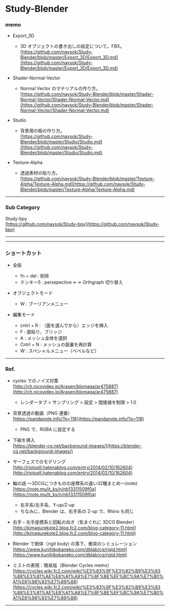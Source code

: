 # Study-Blender  



### memo  


- Export_3D  
  - 3D オブジェクトの書き出しの設定について。FBX。  
  [https://github.com/naysok/Study-Blender/blob/master/Export_3D/Export_3D.md](https://github.com/naysok/Study-Blender/blob/master/Export_3D/Export_3D.md)  


- Shader-Normal-Vector  
  - Normal Vector のマテリアルの作り方。  
  [https://github.com/naysok/Study-Blender/blob/master/Shader-Normal-Vector/Shader-Normal-Vector.md](https://github.com/naysok/Study-Blender/blob/master/Shader-Normal-Vector/Shader-Normal-Vector.md)  


- Studio
  - 背景用の板の作り方。  
  [https://github.com/naysok/Study-Blender/blob/master/Studio/Studio.md](https://github.com/naysok/Study-Blender/blob/master/Studio/Studio.md)  


- Texture-Alpha  
  - 透過素材の貼り方。  
  [https://github.com/naysok/Study-Blender/blob/master/Texture-Alpha/Texture-Alpha.md](https://github.com/naysok/Study-Blender/blob/master/Texture-Alpha/Texture-Alpha.md)  


---  


### Sub Category  

Study-bpy  
[https://github.com/naysok/Study-bpy](https://github.com/naysok/Study-bpy)  


---

---  


### ショートカット  

- 全般  
  - fn + del : 削除  
  - テンキー5 : persepective ←→ Orthgraph 切り替え

- オブジェクトモード  
  - W : ブーリアンメニュー  

- 編集モード
  - cntrl + R : （面を選んでから）エッジを挿入  
  - F : 面貼り、ブリッジ  
  - A : メッシュ全体を選択  
  - Cntrl + N : メッシュの面裏を再計算   
  - W : スペシャルメニュー（ベベルなど）  


---  


### Ref.  

- cycles でのノイズ対策  
[http://ch.nicovideo.jp/Arasen/blomaga/ar475887](http://ch.nicovideo.jp/Arasen/blomaga/ar475887)  
  - レンダータブ > サンプリング > 設定 > 間接値を制限 > 1.0  

- 背景透過の動画（PNG 連番）  
[https://pandanote.info/?p=118](https://pandanote.info/?p=118)  
  - PNG で、RGBA に設定する  

- 下絵を挿入  
[https://blender-cg.net/background-images/](https://blender-cg.net/background-images/)  

- サーフェスでのモデリング  
[http://riotoqll.hatenablog.com/entry/2014/02/10/162604](http://riotoqll.hatenablog.com/entry/2014/02/10/162604)  

- 軸の話 〜3DCGにつきものの座標系の違い32種まとめ〜(note)  
[https://note.mu/it_ks/n/nb13311509f0a](https://note.mu/it_ks/n/nb13311509f0a)  
  - 右手系/左手系、Y-up/Z-up  
  - ちなみに、Blender は、右手系の Z-up で、Rhino も同じ  


- 右手・左手座標系と回転の向き（気まぐれに 3DCG Blender）  
[http://kimagurekote2.blog.fc2.com/blog-category-11.html](http://kimagurekote2.blog.fc2.com/blog-category-11.html)  


- Blender で剛体（rigit body) の落下、衝突のシミュレーション  
[https://www.kunihikokaneko.com/dblab/cg/rigid.html](https://www.kunihikokaneko.com/dblab/cg/rigid.html)


- ミストの表現：簡易版（Blender Cycles memo）  
[https://cycles.wiki.fc2.com/wiki/%E3%83%9F%E3%82%B9%E3%83%88%E3%81%AE%E8%A1%A8%E7%8F%BE%EF%BC%9A%E7%B0%A1%E6%98%93%E7%89%88](https://cycles.wiki.fc2.com/wiki/%E3%83%9F%E3%82%B9%E3%83%88%E3%81%AE%E8%A1%A8%E7%8F%BE%EF%BC%9A%E7%B0%A1%E6%98%93%E7%89%88)

---